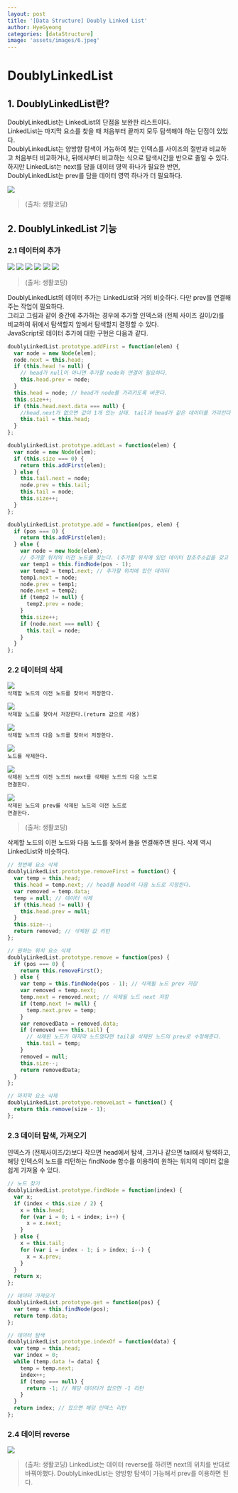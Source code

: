 ```yaml
---
layout: post
title: '[Data Structure] Doubly Linked List'
author: HyeGyeong
categories: [dataStructure]
image: 'assets/images/6.jpeg'
---
```


# DoublyLinkedList

## 1. DoublyLinkedList란?

DoublyLinkedList는 LinkedList의 단점을 보완한 리스트이다.<br/>
LinkedList는 마지막 요소를 찾을 때 처음부터 끝까지 모두 탐색해야 하는 단점이 있었다.<br>
DoublyLinkedList는 양방향 탐색이 가능하여 찾는 인덱스를 사이즈의 절반과 비교하고 처음부터 비교하거나, 뒤에서부터 비교하는 식으로 탐색시간을 반으로 줄일 수 있다.<br>
하지만 LinkedList는 next를 담을 데이터 영역 하나가 필요한 반면, DoublyLinkedList는 prev를 담을 데이터 영역 하나가 더 필요하다.<br>

<img src="https://s3.ap-northeast-2.amazonaws.com/opentutorials-user-file/module/1335/2949.png">

> (출처: 생활코딩)

## 2. DoublyLinkedList 기능

### 2.1 데이터의 추가

<img src="https://s3.ap-northeast-2.amazonaws.com/opentutorials-user-file/module/1335/2958.png">
<img src="https://s3.ap-northeast-2.amazonaws.com/opentutorials-user-file/module/1335/2959.png">
<img src="https://s3.ap-northeast-2.amazonaws.com/opentutorials-user-file/module/1335/2960.png">
<img src="https://s3.ap-northeast-2.amazonaws.com/opentutorials-user-file/module/1335/2961.png">
<img src="https://s3.ap-northeast-2.amazonaws.com/opentutorials-user-file/module/1335/2962.png">
<img src="https://s3.ap-northeast-2.amazonaws.com/opentutorials-user-file/module/1335/2963.png">

> (출처: 생활코딩)

DoublyLinkedList의 데이터 추가는 LinkedList와 거의 비슷하다. 다만 prev를 연결해주는 작업이 필요하다.<br>
그리고 그림과 같이 중간에 추가하는 경우에 추가할 인덱스와 (전체 사이즈 길이/2)를 비교하여 뒤에서 탐색할지 앞에서 탐색할지 결정할 수 있다.<br/>
JavaScript로 데이터 추가에 대한 구현은 다음과 같다.

```javascript
doublyLinkedList.prototype.addFirst = function(elem) {
  var node = new Node(elem);
  node.next = this.head;
  if (this.head != null) {
    // head가 null이 아니면 추가할 node와 연결이 필요하다.
    this.head.prev = node;
  }
  this.head = node; // head가 node를 가리키도록 바꾼다.
  this.size++;
  if (this.head.next.data === null) {
    //head.next가 없으면 값이 1개 있는 상태. tail과 head가 같은 데이터를 가리킨다.
    this.tail = this.head;
  }
};

doublyLinkedList.prototype.addLast = function(elem) {
  var node = new Node(elem);
  if (this.size === 0) {
    return this.addFirst(elem);
  } else {
    this.tail.next = node;
    node.prev = this.tail;
    this.tail = node;
    this.size++;
  }
};

doublyLinkedList.prototype.add = function(pos, elem) {
  if (pos === 0) {
    return this.addFirst(elem);
  } else {
    var node = new Node(elem);
    // 추가할 위치의 이전 노드를 찾는다. (추가할 위치에 있던 데이터 참조주소값을 갖고 있기 때문)
    var temp1 = this.findNode(pos - 1);
    var temp2 = temp1.next; // 추가할 위치에 있던 데이터
    temp1.next = node;
    node.prev = temp1;
    node.next = temp2;
    if (temp2 != null) {
      temp2.prev = node;
    }
    this.size++;
    if (node.next === null) {
      this.tail = node;
    }
  }
};
```

### 2.2 데이터의 삭제

<img src="https://s3.ap-northeast-2.amazonaws.com/opentutorials-user-file/module/1335/2969.png"><br/>
<code>삭제할 노드의 이전 노드를 찾아서 저장한다.</code>

<img src="https://s3.ap-northeast-2.amazonaws.com/opentutorials-user-file/module/1335/2970.png"><br/>
<code>삭제할 노드를 찾아서 저장한다.(return 값으로 사용)</code>

<img src="https://s3.ap-northeast-2.amazonaws.com/opentutorials-user-file/module/1335/2971.png"><br/>
<code>삭제할 노드의 다음 노드를 찾아서 저장한다.</code>

<img src="https://s3.ap-northeast-2.amazonaws.com/opentutorials-user-file/module/1335/2972.png"><br/>
<code>노드를 삭제한다.</code>

<img src="https://s3.ap-northeast-2.amazonaws.com/opentutorials-user-file/module/1335/2973.png"><br/>
<code>삭제된 노드의 이전 노드의 next를 삭제된 노드의 다음 노드로 연결한다.</code>

<img src="https://s3.ap-northeast-2.amazonaws.com/opentutorials-user-file/module/1335/2974.png"><br/>
<code>삭제된 노드의 prev를 삭제된 노드의 이전 노드로 연결한다.</code>

> (출처: 생활코딩)

삭제할 노드의 이전 노드와 다음 노드를 찾아서 둘을 연결해주면 된다. 삭제 역시 LinkedList와 비슷하다.

```javascript
// 첫번째 요소 삭제
doublyLinkedList.prototype.removeFirst = function() {
  var temp = this.head;
  this.head = temp.next; // head를 head의 다음 노드로 지정한다.
  var removed = temp.data;
  temp = null; // 데이터 삭제
  if (this.head != null) {
    this.head.prev = null;
  }
  this.size--;
  return removed; // 삭제된 값 리턴
};

// 원하는 위치 요소 삭제
doublyLinkedList.prototype.remove = function(pos) {
  if (pos === 0) {
    return this.removeFirst();
  } else {
    var temp = this.findNode(pos - 1); // 삭제될 노드 prev 저장
    var removed = temp.next;
    temp.next = removed.next; // 삭제될 노드 next 저장
    if (temp.next != null) {
      temp.next.prev = temp;
    }
    var removedData = removed.data;
    if (removed === this.tail) {
      // 삭제된 노드가 마지막 노드였다면 tail을 삭제된 노드의 prev로 수정해준다.
      this.tail = temp;
    }
    removed = null;
    this.size--;
    return removedData;
  }
};

// 마지막 요소 삭제
doublyLinkedList.prototype.removeLast = function() {
  return this.remove(size - 1);
};
```

### 2.3 데이터 탐색, 가져오기

인덱스가 (전체사이즈/2)보다 작으면 head에서 탐색, 크거나 같으면 tail에서 탐색하고, <br>
해당 인덱스의 노드를 리턴하는 findNode 함수를 이용하여 원하는 위치의 데이터 값을 쉽게 가져올 수 있다.

```javascript
// 노드 찾기
doublyLinkedList.prototype.findNode = function(index) {
  var x;
  if (index < this.size / 2) {
    x = this.head;
    for (var i = 0; i < index; i++) {
      x = x.next;
    }
  } else {
    x = this.tail;
    for (var i = index - 1; i > index; i--) {
      x = x.prev;
    }
  }
  return x;
};

// 데이터 가져오기
doublyLinkedList.prototype.get = function(pos) {
  var temp = this.findNode(pos);
  return temp.data;
};

// 데이터 탐색
doublyLinkedList.prototype.indexOf = function(data) {
  var temp = this.head;
  var index = 0;
  while (temp.data != data) {
    temp = temp.next;
    index++;
    if (temp === null) {
      return -1; // 해당 데이터가 없으면 -1 리턴
    }
  }
  return index; // 있으면 해당 인덱스 리턴
};
```

### 2.4 데이터 reverse

<img src="https://s3.ap-northeast-2.amazonaws.com/opentutorials-user-file/module/1335/2968.png" />

> (출처: 생활코딩)
> LinkedList는 데이터 reverse를 하려면 next의 위치를 반대로 바꿔야했다. DoublyLinkedList는 양방향 탐색이 가능해서 prev를 이용하면 된다.<br/>
